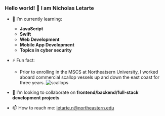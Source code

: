 ### Hello world! 👋 I am Nicholas Letarte

<!--
**nicholasletarte/nicholasletarte** is a ✨ _special_ ✨ repository because its `README.md` (this file) appears on your GitHub profile.

Here are some ideas to get you started:

- 🔭 I’m currently working on ...
- 🌱 I’m currently learning ...
- 👯 I’m looking to collaborate on ...
- 🤔 I’m looking for help with ...
- 💬 Ask me about ...
- 📫 How to reach me: ...
- 😄 Pronouns: ...
- ⚡ Fun fact: ...
-->
- 🌱 I’m currently learning:
  <strong>
  - JavaScript
  - Swift
  - Web Development
  - Mobile App Development
  - Topics in cyber security
  </strong>
- ⚡ Fun fact:
  - Prior to enrolling in the MSCS at Northeatsern University, I worked aboard commercial scallop vessels up and down the east coast for three years.
![scallops](https://github.com/nicholasletarte/nicholasletarte/assets/110304219/40492625-3e72-4ab2-9477-958c962b696b)

- 👯 I’m looking to collaborate on <strong>frontend/backend/full-stack development projects </strong>

- 📫 How to reach me: letarte.n@northeastern.edu
